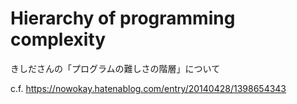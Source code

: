# Hierarchy of programming complexity

きしださんの「プログラムの難しさの階層」について

c.f. https://nowokay.hatenablog.com/entry/20140428/1398654343
